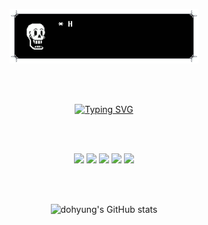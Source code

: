 
<p align="center">
  <a href="https://github.com/Stylechoi" target="_blank">
    <img src="https://github.com/Stylechoi/Stylechoi/raw/main/assets/demo3.gif" alt="introduce box!" width="60%" />
  </a>
</p>



<br><br>

<p align="center">
  <a href="https://github.com/Stylechoi" target="_blank">
    <img src="https://readme-typing-svg.demolab.com?font=Fira+Code&size=17&pause=1000&color=3DF74E&width=435&lines=%3Cp%3EI'm+studying+front-end++development%3C%2Fp%3E" alt="Typing SVG" />
  </a>
</p>



<br><br>

<p align="center">
  <img src="https://img.shields.io/badge/HTML5-E34F26?logo=html5&logoColor=white"/>
  <img src="https://img.shields.io/badge/CSS3-1572B6?logo=css3&logoColor=white"/>
  <img src="https://img.shields.io/badge/Git-F05032?logo=git&logoColor=white"/>
  <img src="https://img.shields.io/badge/GitHub-181717?logo=github&logoColor=white"/>
  <img src="https://img.shields.io/badge/Status-Beginner-lightgrey.svg"/>
</p>

<br><br>

<p align="center">
  <img src="https://github-readme-stats.vercel.app/api?username=Stylechoi&show_icons=true" alt="dohyung's GitHub stats"/>
</p>
